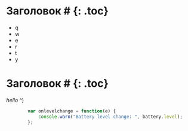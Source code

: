 ---
---

# Заголовок # {: .toc}
* q
* w
* e
* r
* t
* y

# Заголовок # {: .toc}
*hello* ^)

```js
        var onlevelchange = function(e) {
            console.warn("Battery level change: ", battery.level);
        };
```